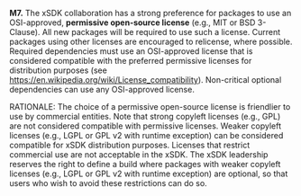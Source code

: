 **M7.** The xSDK collaboration has a strong preference for packages to use an OSI-approved,
**permissive open-source license** (e.g., MIT or BSD 3-Clause). All new packages will be required to
use such a license. Current packages using other licenses are encouraged to relicense, where
possible. Required dependencies must use an OSI-approved license that is considered compatible
with the preferred permissive licenses for distribution purposes (see https://en.wikipedia.org/wiki/License_compatibility).
Non-critical optional dependencies can use any OSI-approved license.

RATIONALE: The choice of a permissive open-source
license is friendlier to use by commercial entities. Note that strong copyleft licenses (e.g., GPL) are not considered
compatible with permissive licenses. Weaker copyleft licenses (e.g., LGPL or GPL v2 with runtime
exception) can be considered compatible for xSDK distribution purposes. Licenses that restrict
commercial use are not acceptable in the xSDK. ​ The xSDK leadership reserves the right to
define a build where packages with weaker copyleft licenses (e.g., LGPL or GPL v2 with runtime
exception) are optional, so that users who wish to avoid these restrictions can do so.
